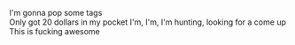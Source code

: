 I'm gonna pop some tags <br />
Only got 20 dollars in my pocket
I'm, I'm, I'm hunting, looking for a come up
This is fucking awesome


<!---
macklemore20/macklemore20 is a ✨ special ✨ repository because its `README.md` (this file) appears on your GitHub profile.
You can click the Preview link to take a look at your changes.
--->
